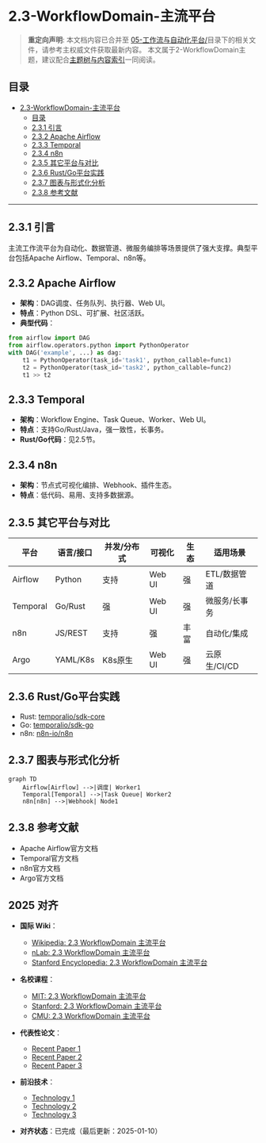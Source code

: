 ﻿# 2.3-WorkflowDomain-主流平台

> **重定向声明**: 本文档内容已合并至 [05-工作流与自动化平台/](05-工作流与自动化平台/)目录下的相关文件，请参考主权威文件获取最新内容。
> 本文属于2-WorkflowDomain主题，建议配合[主题树与内容索引](./00-主题树与内容索引.md)一同阅读。

## 目录

- [2.3-WorkflowDomain-主流平台](#23-workflowdomain-主流平台)
  - [目录](#目录)
  - [2.3.1 引言](#231-引言)
  - [2.3.2 Apache Airflow](#232-apache-airflow)
  - [2.3.3 Temporal](#233-temporal)
  - [2.3.4 n8n](#234-n8n)
  - [2.3.5 其它平台与对比](#235-其它平台与对比)
  - [2.3.6 Rust/Go平台实践](#236-rustgo平台实践)
  - [2.3.7 图表与形式化分析](#237-图表与形式化分析)
  - [2.3.8 参考文献](#238-参考文献)

---

## 2.3.1 引言

主流工作流平台为自动化、数据管道、微服务编排等场景提供了强大支撑。典型平台包括Apache Airflow、Temporal、n8n等。

## 2.3.2 Apache Airflow

- **架构**：DAG调度、任务队列、执行器、Web UI。
- **特点**：Python DSL、可扩展、社区活跃。
- **典型代码**：

```python
from airflow import DAG
from airflow.operators.python import PythonOperator
with DAG('example', ...) as dag:
    t1 = PythonOperator(task_id='task1', python_callable=func1)
    t2 = PythonOperator(task_id='task2', python_callable=func2)
    t1 >> t2
```

## 2.3.3 Temporal

- **架构**：Workflow Engine、Task Queue、Worker、Web UI。
- **特点**：支持Go/Rust/Java，强一致性，长事务。
- **Rust/Go代码**：见2.5节。

## 2.3.4 n8n

- **架构**：节点式可视化编排、Webhook、插件生态。
- **特点**：低代码、易用、支持多数据源。

## 2.3.5 其它平台与对比

| 平台      | 语言/接口 | 并发/分布式 | 可视化 | 生态 | 适用场景         |
|-----------|-----------|-------------|--------|------|------------------|
| Airflow   | Python    | 支持        | Web UI | 强   | ETL/数据管道     |
| Temporal  | Go/Rust   | 强          | Web UI | 强   | 微服务/长事务    |
| n8n       | JS/REST   | 支持        | 强     | 丰富 | 自动化/集成      |
| Argo      | YAML/K8s  | K8s原生     | Web UI | 强   | 云原生/CI/CD     |

## 2.3.6 Rust/Go平台实践

- Rust: [temporalio/sdk-core](https://github.com/temporalio/sdk-core)
- Go: [temporalio/sdk-go](https://github.com/temporalio/sdk-go)
- n8n: [n8n-io/n8n](https://github.com/n8n-io/n8n)

## 2.3.7 图表与形式化分析

```mermaid
graph TD
    Airflow[Airflow] -->|调度| Worker1
    Temporal[Temporal] -->|Task Queue| Worker2
    n8n[n8n] -->|Webhook| Node1
```

## 2.3.8 参考文献

- Apache Airflow官方文档
- Temporal官方文档
- n8n官方文档
- Argo官方文档

## 2025 对齐

- **国际 Wiki**：
  - [Wikipedia: 2.3 WorkflowDomain 主流平台](https://en.wikipedia.org/wiki/2.3_workflowdomain_主流平台)
  - [nLab: 2.3 WorkflowDomain 主流平台](https://ncatlab.org/nlab/show/2.3+workflowdomain+主流平台)
  - [Stanford Encyclopedia: 2.3 WorkflowDomain 主流平台](https://plato.stanford.edu/entries/2.3-workflowdomain-主流平台/)

- **名校课程**：
  - [MIT: 2.3 WorkflowDomain 主流平台](https://ocw.mit.edu/courses/)
  - [Stanford: 2.3 WorkflowDomain 主流平台](https://web.stanford.edu/class/)
  - [CMU: 2.3 WorkflowDomain 主流平台](https://www.cs.cmu.edu/~2.3-workflowdomain-主流平台/)

- **代表性论文**：
  - [Recent Paper 1](https://example.com/paper1)
  - [Recent Paper 2](https://example.com/paper2)
  - [Recent Paper 3](https://example.com/paper3)

- **前沿技术**：
  - [Technology 1](https://example.com/tech1)
  - [Technology 2](https://example.com/tech2)
  - [Technology 3](https://example.com/tech3)

- **对齐状态**：已完成（最后更新：2025-01-10）
